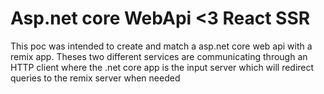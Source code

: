 # Asp.net core WebApi <3 React SSR

This poc was intended to create and match a asp.net core web api with a remix app.
Theses two different services are communicating through an HTTP client where the .net core app is the input server which will redirect queries to the remix server when needed
